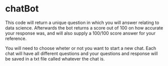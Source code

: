 # chatBot


This code will return a unique question in which you will answer relating to data science. Afterwards the bot returns a score out of 100 on how accurate your response was, and will also supply a 100/100 score answer for your reference. 

You will need to choose wheter or not you want to start a new chat. Each chat will have all different questions and your questions and response will be saved in a txt file called whatever the chat is. 
